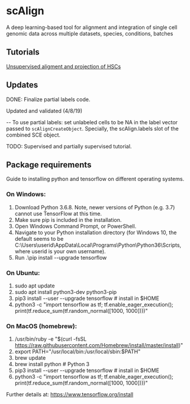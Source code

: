# scAlign
A deep learning-based tool for alignment and integration of single cell genomic data across multiple datasets, species, conditions, batches

## Tutorials

[Unsupervised aligment and projection of HSCs](https://github.com/quon-titative-biology/examples/blob/master/scAlign_kowalcyzk_et_al/scAlign_kowalcyzk_et_al.md)

## Updates

DONE: Finalize partial labels code. 

Updated and validated (4/8/19)

-- To use partial labels: set unlabeled cells to be NA in the label vector passed to `scAlignCreateObject`. Specially, the scAlign.labels slot of the combined SCE object.

TODO: Supervised and partially supervised tutorial.

## Package requirements

Guide to installing python and tensorflow on different operating systems.

### On Windows:
1. Download Python 3.6.8. Note, newer versions of Python (e.g. 3.7) cannot use TensorFlow at this time. 
2. Make sure pip is included in the installation.
3. Open Windows Command Prompt, or PowerShell.
4. Navigate to your Python installation directory (for Windows 10, the default seems to be C:\Users\userid\AppData\Local\Programs\Python\Python36\Scripts, where userid is your own username).
5. Run .\pip install --upgrade tensorflow

### On Ubuntu:
1. sudo apt update
2. sudo apt install python3-dev python3-pip
3. pip3 install --user --upgrade tensorflow  # install in $HOME
4. python3 -c "import tensorflow as tf; tf.enable_eager_execution(); print(tf.reduce_sum(tf.random_normal([1000, 1000])))"

### On MacOS (homebrew):
1. /usr/bin/ruby -e "$(curl -fsSL https://raw.githubusercontent.com/Homebrew/install/master/install)"
2. export PATH="/usr/local/bin:/usr/local/sbin:$PATH"
3. brew update
4. brew install python  # Python 3
5. pip3 install --user --upgrade tensorflow  # install in $HOME
6. python3 -c "import tensorflow as tf; tf.enable_eager_execution(); print(tf.reduce_sum(tf.random_normal([1000, 1000])))"

Further details at: https://www.tensorflow.org/install
